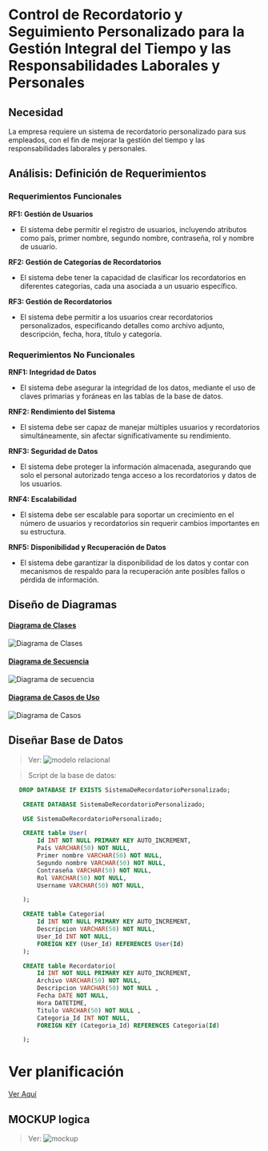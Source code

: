 # Control de Recordatorio y Seguimiento Personalizado para la Gestión Integral del Tiempo y las Responsabilidades Laborales y Personales

## Necesidad

La empresa requiere un sistema de recordatorio personalizado para sus empleados, con el fin de mejorar la gestión del tiempo y las responsabilidades laborales y personales.

## Análisis: Definición de Requerimientos

### Requerimientos Funcionales

**RF1: Gestión de Usuarios**
- El sistema debe permitir el registro de usuarios, incluyendo atributos como país, primer nombre, segundo nombre, contraseña, rol y nombre de usuario.

**RF2: Gestión de Categorías de Recordatorios**
- El sistema debe tener la capacidad de clasificar los recordatorios en diferentes categorías, cada una asociada a un usuario específico.

**RF3: Gestión de Recordatorios**
- El sistema debe permitir a los usuarios crear recordatorios personalizados, especificando detalles como archivo adjunto, descripción, fecha, hora, título y categoría.

### Requerimientos No Funcionales

**RNF1: Integridad de Datos**
- El sistema debe asegurar la integridad de los datos, mediante el uso de claves primarias y foráneas en las tablas de la base de datos.

**RNF2: Rendimiento del Sistema**
- El sistema debe ser capaz de manejar múltiples usuarios y recordatorios simultáneamente, sin afectar significativamente su rendimiento.

**RNF3: Seguridad de Datos**
- El sistema debe proteger la información almacenada, asegurando que solo el personal autorizado tenga acceso a los recordatorios y datos de los usuarios.

**RNF4: Escalabilidad**
- El sistema debe ser escalable para soportar un crecimiento en el número de usuarios y recordatorios sin requerir cambios importantes en su estructura.

**RNF5: Disponibilidad y Recuperación de Datos**
- El sistema debe garantizar la disponibilidad de los datos y contar con mecanismos de respaldo para la recuperación ante posibles fallos o pérdida de información.

## Diseño de Diagramas

#### [Diagrama de Clases](IMG/DiagramaClases/Clases.wsd)

![Diagrama de Clases](IMG/DiagramaClases/Clases.png)

#### [Diagrama de Secuencia](IMG/DiagramaSecuencia/Secuencia.wsd)

![Diagrama de secuencia](IMG/DiagramaSecuencia/Secuencia.png)


#### [Diagrama de Casos de Uso](IMG/DiagramaCasosdeUso/Casosdeuso.wsd)

![Diagrama de Casos](IMG/DiagramaCasosdeUso/Casosdeuso.png)


## Diseñar Base de Datos

> Ver:
> ![modelo relacional](IMG/Mr/MR.png)

> Script de la base de datos:

```sql
   DROP DATABASE IF EXISTS SistemaDeRecordatorioPersonalizado;

    CREATE DATABASE SistemaDeRecordatorioPersonalizado;

    USE SistemaDeRecordatorioPersonalizado;

    CREATE table User(
        Id INT NOT NULL PRIMARY KEY AUTO_INCREMENT,
        País VARCHAR(50) NOT NULL,
        Primer nombre VARCHAR(50) NOT NULL,
        Segundo nombre VARCHAR(50) NOT NULL,
        Contraseña VARCHAR(50) NOT NULL,
        Rol VARCHAR(50) NOT NULL,
        Username VARCHAR(50) NOT NULL,

    );

    CREATE table Categoria(
        Id INT NOT NULL PRIMARY KEY AUTO_INCREMENT,
        Descripcion VARCHAR(50) NOT NULL,
        User_Id INT NOT NULL,
        FOREIGN KEY (User_Id) REFERENCES User(Id)
    );

    CREATE table Recordatorio(
        Id INT NOT NULL PRIMARY KEY AUTO_INCREMENT,
        Archivo VARCHAR(50) NOT NULL,
        Descripcion VARCHAR(50) NOT NULL ,
        Fecha DATE NOT NULL,
        Hora DATETIME,
        Titulo VARCHAR(50) NOT NULL ,
        Categoria_Id INT NOT NULL,
        FOREIGN KEY (Categoria_Id) REFERENCES Categoria(Id)

    );


```
# Ver planificación
[Ver Aquí](https://trello.com/b/sloMX50s/proyecto)

## MOCKUP logica

   > Ver:
   > ![mockup](IMG/mockup.png)
